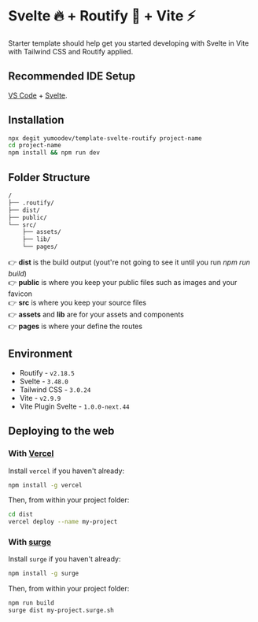 # Svelte 🔥 + Routify 🎯 + Vite ⚡️

Starter template should help get you started developing with Svelte in Vite with Tailwind CSS and Routify applied.

## Recommended IDE Setup

[VS Code](https://code.visualstudio.com/) + [Svelte](https://marketplace.visualstudio.com/items?itemName=svelte.svelte-vscode).

## Installation

```bash
npx degit yumoodev/template-svelte-routify project-name
cd project-name
npm install && npm run dev
```

## Folder Structure

```bash
/
├── .routify/
├── dist/
├── public/
└── src/
    ├── assets/
    ├── lib/
    └── pages/
```

👉 **dist** is the build output (yout're not going to see it until you run _npm run build_)  
👉 **public** is where you keep your public files such as images and your favicon  
👉 **src** is where you keep your source files  
👉 **assets** and **lib** are for your assets and components  
👉 **pages** is where your define the routes

## Environment

- Routify - `v2.18.5`
- Svelte - `3.48.0`
- Tailwind CSS - `3.0.24`
- Vite - `v2.9.9`
- Vite Plugin Svelte - `1.0.0-next.44`

## Deploying to the web

### With [Vercel](https://vercel.com)

Install `vercel` if you haven't already:

```bash
npm install -g vercel
```

Then, from within your project folder:

```bash
cd dist
vercel deploy --name my-project
```

### With [surge](https://surge.sh/)

Install `surge` if you haven't already:

```bash
npm install -g surge
```

Then, from within your project folder:

```bash
npm run build
surge dist my-project.surge.sh
```
